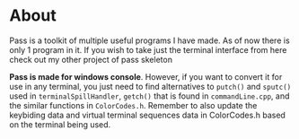# About
Pass is a toolkit of multiple useful programs I have made. As of now there is only 1 program in it. If you wish to take just the terminal interface from here check out my other project of pass skeleton

**Pass is made for windows console**. However, if you want to convert it for use in any terminal, you just need to find alternatives to `putch()` and `sputc()` used in `terminalSpillHandler`, `getch()` that is found in `commandLine.cpp`, and the similar functions in `ColorCodes.h`. Remember to also update the keybiding data and virtual terminal sequences data in ColorCodes.h based on the terminal being used.
